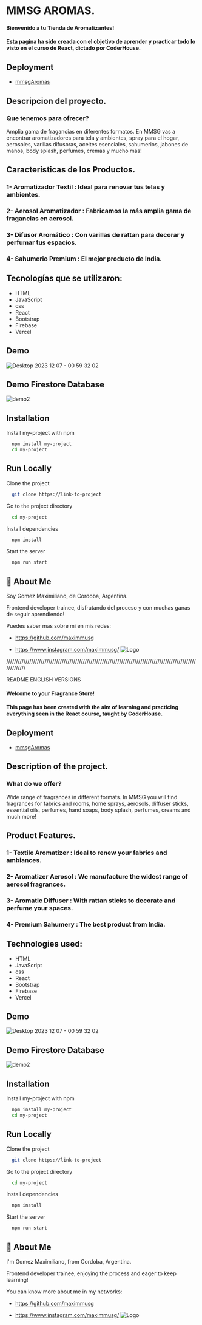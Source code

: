 # MMSG AROMAS.

#### Bienvenido a tu Tienda de Aromatizantes!

#### Esta pagina ha sido creada con el objetivo de aprender y practicar todo lo visto en el curso de React, dictado por CoderHouse.

## Deployment

- [mmsgAromas](https://proyecto-final-gomez.vercel.app/)

## Descripcion del proyecto.

### Que tenemos para ofrecer?

Amplia gama de fragancias en diferentes formatos. En MMSG vas a encontrar aromatizadores para tela y ambientes, spray para el hogar, aerosoles, varillas difusoras, aceites esenciales, sahumerios, jabones de manos, body splash, perfumes, cremas y mucho más!

## Caracteristicas de los Productos.

### 1- Aromatizador Textil : Ideal para renovar tus telas y ambientes.

### 2- Aerosol Aromatizador : Fabricamos la más amplia gama de fragancias en aerosol.

### 3- Difusor Aromático : Con varillas de rattan para decorar y perfumar tus espacios.

### 4- Sahumerio Premium : El mejor producto de India.

## Tecnologías que se utilizaron:

- HTML
- JavaScript
- css
- React
- Bootstrap
- Firebase
- Vercel

## Demo

![Desktop 2023 12 07 - 00 59 32 02](https://github.com/maximmusg/MmsgAromas/assets/55713740/f5e7b05f-2697-417d-8de2-b483023805e5)

## Demo Firestore Database

![demo2](https://github.com/maximmusg/ProyectoFinal-Gomez/assets/55713740/8110385e-2411-4c30-bfee-68f41ba16d14)

## Installation

Install my-project with npm

```bash
  npm install my-project
  cd my-project
```

## Run Locally

Clone the project

```bash
  git clone https://link-to-project
```

Go to the project directory

```bash
  cd my-project
```

Install dependencies

```bash
  npm install
```

Start the server

```bash
  npm run start
```

## 🚀 About Me

Soy Gomez Maximiliano, de Cordoba, Argentina.

Frontend developer trainee, disfrutando del proceso y con muchas ganas de seguir aprendiendo!

Puedes saber mas sobre mi en mis redes:

- https://github.com/maximmusg

- https://www.instagram.com/maximmusg/
  ![Logo]()

/////////////////////////////////////////////////////////////////////////////////////////////////////////////

README ENGLISH VERSIONS

#### Welcome to your Fragrance Store!

#### This page has been created with the aim of learning and practicing everything seen in the React course, taught by CoderHouse.

## Deployment

- [mmsgAromas](https://proyecto-final-gomez.vercel.app/)

## Description of the project.

### What do we offer?

Wide range of fragrances in different formats. In MMSG you will find fragrances for fabrics and rooms, home sprays, aerosols, diffuser sticks, essential oils, perfumes, hand soaps, body splash, perfumes, creams and much more!

## Product Features.

### 1- Textile Aromatizer : Ideal to renew your fabrics and ambiances.

### 2- Aromatizer Aerosol : We manufacture the widest range of aerosol fragrances.

### 3- Aromatic Diffuser : With rattan sticks to decorate and perfume your spaces.

### 4- Premium Sahumery : The best product from India.

## Technologies used:

- HTML
- JavaScript
- css
- React
- Bootstrap
- Firebase
- Vercel

## Demo

![Desktop 2023 12 07 - 00 59 32 02](https://github.com/maximmusg/MmsgAromas/assets/55713740/f5e7b05f-2697-417d-8de2-b483023805e5)

## Demo Firestore Database

![demo2](https://github.com/maximmusg/ProyectoFinal-Gomez/assets/55713740/8110385e-2411-4c30-bfee-68f41ba16d14)

## Installation

Install my-project with npm

```bash
  npm install my-project
  cd my-project
```

## Run Locally

Clone the project

```bash
  git clone https://link-to-project
```

Go to the project directory

```bash
  cd my-project
```

Install dependencies

```bash
  npm install
```

Start the server

```bash
  npm run start
```

## 🚀 About Me

I'm Gomez Maximiliano, from Cordoba, Argentina.

Frontend developer trainee, enjoying the process and eager to keep learning!

You can know more about me in my networks:

- https://github.com/maximmusg

- https://www.instagram.com/maximmusg/
  ![Logo]()
